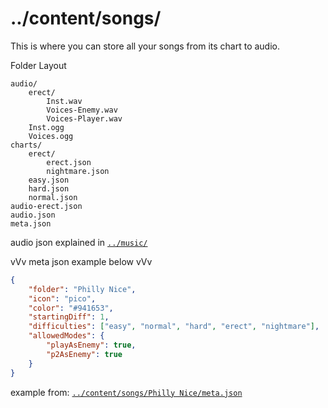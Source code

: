 # ../content/songs/
This is where you can store all your songs from its chart to audio.

Folder Layout
```
audio/
	erect/
		Inst.wav
		Voices-Enemy.wav
		Voices-Player.wav
	Inst.ogg
	Voices.ogg
charts/
	erect/
		erect.json
		nightmare.json
	easy.json
	hard.json
	normal.json
audio-erect.json
audio.json
meta.json
```
audio json explained in [`../music/`](https://github.com/rodney528/Imaginative-Engine-Development/tree/main/assets/music)

vVv meta json example below vVv
```json
{
	"folder": "Philly Nice",
	"icon": "pico",
	"color": "#941653",
	"startingDiff": 1,
	"difficulties": ["easy", "normal", "hard", "erect", "nightmare"],
	"allowedModes": {
		"playAsEnemy": true,
		"p2AsEnemy": true
	}
}
```
example from: [`../content/songs/Philly Nice/meta.json`](https://github.com/rodney528/Imaginative-Engine-Development/blob/main/assets/content/songs/Philly%20Nice/meta.json)